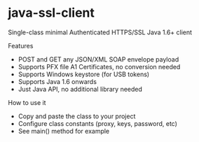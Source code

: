 # java-ssl-client
Single-class minimal Authenticated HTTPS/SSL Java 1.6+ client

Features
* POST and GET any JSON/XML SOAP envelope payload
* Supports PFX file A1 Certificates, no conversion needed
* Supports Windows keystore (for USB tokens)
* Supports Java 1.6 onwards
* Just Java API, no additional library needed

How to use it
* Copy and paste the class to your project
* Configure class constants (proxy, keys, password, etc)
* See main() method for example

